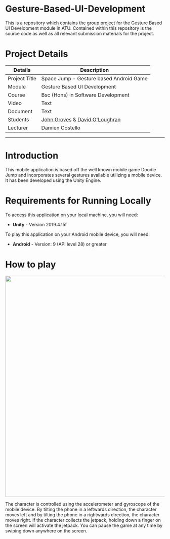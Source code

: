 # Gesture-Based-UI-Development

This is a repository which contains the group project for the Gesture Based UI Development module in ATU. Contained within this repository is the source code as well
as all relevant submission materials for the project.

# Project Details

| Details | Description |
| ----------- | ----------- |
| Project Title | Space Jump - Gesture based Android Game  |
| Module | Gesture Based UI Development |
| Course | Bsc (Hons) in Software Development |
| Video | Text |
| Document | Text |
| Students | [John Groves](https://github.com/johngroves1) & [David O'Loughran](https://github.com/DavidOLoughran) |
| Lecturer | Damien Costello |

---
# Introduction
This mobile application is based off the well known mobile game Doodle Jump and incorporates several gestures available utilizing a mobile device. It has been developed using the Unity Engine.


# Requirements for Running Locally
To access this application on your local machine, you will need:
* **Unity** - Version 2019.4.15f

To play this application on your Android mobile device, you will need:
* **Android** - Version: 9 (API level 28) or greater


# How to play

 <p align="center">
<img src="https://github.com/johngroves1/Gesture-Based-UI-Development/blob/master/Documentation/ReadMeImages/gameplaygif.gif" widght = "600" height = "700">
  </p>

The character is controlled using the accelerometer	and gyroscope of the mobile device. By tilting the phone in a leftwards direction, the character moves left and by tilting the phone in a rightwards direction, the character moves right. If the character collects the jetpack, holding down a finger on the screen will activate the jetpack. You can pause the game at any time by swiping down anywhere on the screen.
